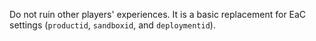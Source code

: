 Do not ruin other players' experiences. It is a basic replacement for EaC settings (`productid`, `sandboxid`, and `deploymentid`).
